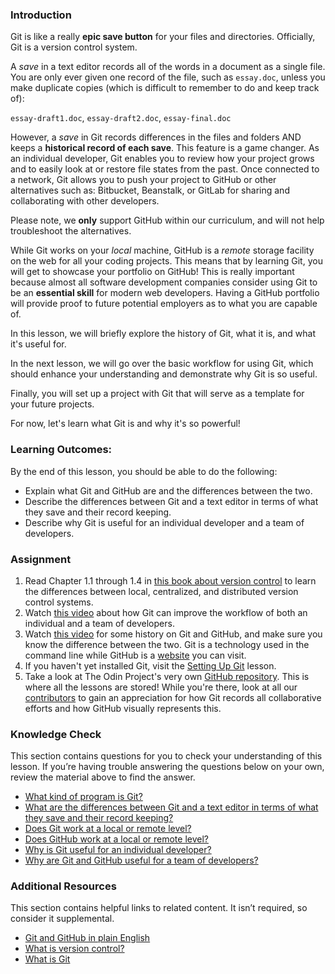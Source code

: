### Introduction

Git is like a really **epic save button** for your files and directories. Officially, Git is a version control system.

<span id="text-editor-and-git"></span>A *save* in a text editor records all of the words in a document as a single file. You are only ever given one record of the file, such as `essay.doc`, unless you make duplicate copies (which is difficult to remember to do and keep track of):

`essay-draft1.doc`, `essay-draft2.doc`, `essay-final.doc`

However, a *save* in Git records differences in the files and folders AND keeps a **historical record of each save**. This feature is a game changer. As an individual developer, Git enables you to review how your project grows and to easily look at or restore file states from the past. Once connected to a network, Git allows you to push your project to GitHub or other alternatives such as: Bitbucket, Beanstalk, or GitLab for sharing and collaborating with other developers.

Please note, we **only** support GitHub within our curriculum, and will not help troubleshoot the alternatives.

<span id="git-local"></span>While Git works on your *local* machine, <span id="github-remote"></span>GitHub is a *remote* storage facility on the web for all your coding projects. This means that by learning Git, you will get to showcase your portfolio on GitHub! This is really important because almost all software development companies consider using Git to be an **essential skill** for modern web developers. Having a GitHub portfolio will provide proof to future potential employers as to what you are capable of.

In this lesson, we will briefly explore the history of Git, what it is, and what it's useful for.

In the next lesson, we will go over the basic workflow for using Git, which should enhance your understanding and demonstrate why Git is so useful.

Finally, you will set up a project with Git that will serve as a template for your future projects.

For now, let's learn what Git is and why it's so powerful!

### Learning Outcomes:

By the end of this lesson, you should be able to do the following:

 - Explain what Git and GitHub are and the differences between the two.
 - Describe the differences between Git and a text editor in terms of what they save and their record keeping.
 - Describe why Git is useful for an individual developer and a team of developers.

### Assignment

<div class="lesson-content__panel" markdown="1">

  1. Read Chapter 1.1 through 1.4 in [this book about version control](https://git-scm.com/book/en/v2/Getting-Started-About-Version-Control) to learn the differences between local, centralized, and distributed version control systems.
  2. Watch [this video](https://www.youtube.com/watch?v=8oRjP8yj2Wo) about how Git can improve the workflow of both an individual and a team of developers.
  3. Watch [this video](https://www.youtube.com/watch?v=1h9_cB9mPT8&feature=youtu.be&t=13s) for some history on Git and GitHub, and make sure you know the difference between the two. Git is a technology used in the command line while GitHub is a [website](https://github.com/) you can visit.
  4. If you haven't yet installed Git, visit the [Setting Up Git](https://www.theodinproject.com/lessons/foundations-setting-up-git) lesson.
  5. Take a look at The Odin Project's very own [GitHub repository](https://github.com/TheOdinProject/curriculum). This is where all the lessons are stored! While you're there, look at all our [contributors](https://github.com/TheOdinProject/curriculum/graphs/contributors) to gain an appreciation for how Git records all collaborative efforts and how GitHub visually represents this.
</div>

### Knowledge Check

This section contains questions for you to check your understanding of this lesson. If you’re having trouble answering the questions below on your own, review the material above to find the answer.

* <a  class="knowledge-check-link" href="#introduction">What kind of program is Git?</a>
* <a class="knowledge-check-link" href="#text-editor-and-git">What are the differences between Git and a text editor in terms of what they save and their record keeping?</a>
* <a class="knowledge-check-link" href="#git-local">Does Git work at a local or remote level?</a>
* <a class="knowledge-check-link" href="#github-remote">Does GitHub work at a local or remote level?</a>
* <a class="knowledge-check-link" href="https://www.youtube.com/watch?v=8oRjP8yj2Wo">Why is Git useful for an individual developer?</a>
* <a class="knowledge-check-link" href="https://www.youtube.com/watch?v=8oRjP8yj2Wo">Why are Git and GitHub useful for a team of developers?</a>

### Additional Resources

This section contains helpful links to related content. It isn’t required, so consider it supplemental.

* [Git and GitHub in plain English](https://blog.red-badger.com/blog/2016/11/29/gitgithub-in-plain-english)
* [What is version control?](https://www.atlassian.com/git/tutorials/what-is-version-control)
* [What is Git](https://www.atlassian.com/git/tutorials/what-is-git)
